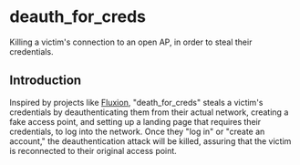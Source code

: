 # deauth_for_creds
Killing a victim's connection to an open AP, in order to steal their credentials.
## Introduction
Inspired by projects like [Fluxion](https://github.com/wi-fi-analyzer/fluxion), "death_for_creds" steals a victim's credentials by deauthenticating them from their actual network, creating a fake access point, and setting up a landing page that requires their credentials, to log into the network. Once they "log in" or "create an account," the deauthentication attack will be killed, assuring that the victim is reconnected to their original access point.
